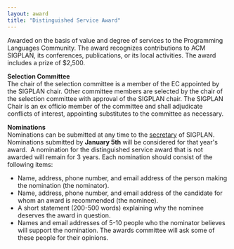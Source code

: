 ```yaml
---
layout: award
title: "Distinguished Service Award"
---
```


Awarded on the basis of value and degree of services to the
Programming Languages Community. The award recognizes contributions
to ACM SIGPLAN, its conferences, publications, or its local
activities. The award includes a prize of $2,500.  

**Selection Committee**  
The chair of the selection committee is a
member of the EC appointed by the SIGPLAN chair. Other committee
members are selected by the chair of the selection committee with
approval of the SIGPLAN chair. The SIGPLAN Chair is an ex officio
member of the committee and shall adjudicate conflicts of interest,
appointing substitutes to the committee as necessary.

**Nominations**  
Nominations can be submitted at any time to the
[secretary](mailto:secretary_sigplan@acm.org) of SIGPLAN.
Nominations submitted by **January 5th** will be considered for
that year's award.&#160; A nomination for the distinguished service
award that is not awarded will remain for 3 years.
Each nomination should consist of the following items:

-   Name, address, phone number, and email address of the person
    making the nomination (the nominator).
-   Name, address, phone number, and email address of the candidate
    for whom an award is recommended (the nominee).
-   A short statement (200-500 words) explaining why the nominee
    deserves the award in question.
-   Names and email addresses of 5-10 people who the nominator
    believes will support the nomination. The awards committee will ask
    some of these people for their opinions.
